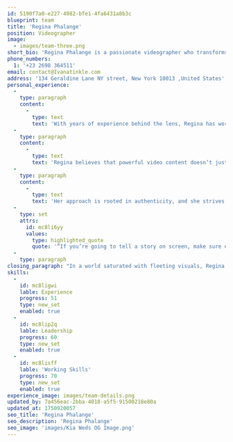 ```yaml
---
id: 5190f7a0-e227-4982-bfe1-4fa6431a8b3c
blueprint: team
title: 'Regina Phalange'
position: Videographer
image:
  - images/team-three.png
short_bio: 'Regina Phalange is a passionate videographer who transforms everyday moments into cinematic masterpieces. Her keen eye for detail and storytelling elevates each project, making her a sought-after name in the world of visual production.'
phone_numbers:
  1: '+23 2698 364511'
email: contact@Ivanatinkle.com
address: '134 Geraldine Lane NY street, New York 10013 ,United States'
personal_experience:
  -
    type: paragraph
    content:
      -
        type: text
        text: 'With years of experience behind the lens, Regina has worked on a diverse range of video productions from documentaries and commercial promos to weddings and artistic projects. Her style merges narrative flow with aesthetic precision, ensuring that every frame speaks volumes.'
  -
    type: paragraph
    content:
      -
        type: text
        text: 'Regina believes that powerful video content doesn’t just capture events it captures emotion. Whether filming on set or in spontaneous environments, her professionalism and creativity result in work that resonates with audiences.'
  -
    type: paragraph
    content:
      -
        type: text
        text: 'Her approach is rooted in authenticity, and she strives to make every client feel understood, comfortable, and represented.'
  -
    type: set
    attrs:
      id: mc8li6yy
      values:
        type: highlighted_quote
        quote: '“If you’re going to tell a story on screen, make sure every second counts.”'
  -
    type: paragraph
closing_paragraph: "In a world saturated with fleeting visuals, Regina’s work endures. It’s grounded in purpose, driven by emotion, and polished with skill. Her journey as a videographer is one of connection, resilience, and creative excellence proving that video is more than motion, it's memory in motion."
skills:
  -
    id: mc8ligwi
    lable: Experience
    progress: 51
    type: new_set
    enabled: true
  -
    id: mc8lip2q
    lable: Leadership
    progress: 60
    type: new_set
    enabled: true
  -
    id: mc8lisff
    lable: 'Working Skills'
    progress: 70
    type: new_set
    enabled: true
experience_image: images/team-details.png
updated_by: 7a456eac-2bba-4018-a5f5-91500218e80a
updated_at: 1750920057
seo_title: 'Regina Phalange'
seo_description: 'Regina Phalange'
seo_image: 'images/Kia Weds OG Image.png'
---
```

